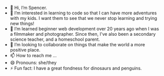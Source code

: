 - 👋 Hi, I’m Spencer.
- 👀 I’m interested in learning to code so that I can have more adventures with my kids. I want them to see that we never stop learning and trying new things!
- 🌱 I’m learned beginner web development over 20 years ago when I was a filmmaker and photographer. Since then, I've also been a secondary science teacher, and a homeschool parent.
- 💞️ I’m looking to collaborate on things that make the world a more positive place.
- 📫 How to reach me ...
- 😄 Pronouns: she/they
- ⚡ Fun fact: I have a great fondness for dinosaurs and penguins.

<!---
SpencerHoliday/SpencerHoliday is a ✨ special ✨ repository because its `README.md` (this file) appears on your GitHub profile.
You can click the Preview link to take a look at your changes.
--->
